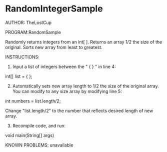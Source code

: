 # RandomIntegerSample
AUTHOR: TheLostCup

PROGRAM:RandomSample

Randomly returns integers from an int[ ]. Returns an array 1/2 the size of the original. 
Sorts new array from least to greatest. 

INSTRUCTIONS: 
1. Input a list of integers between the " { } " in line 4:

  int[] list = { };
  
2. Automatically sets new array length to 1/2 the size of the original array. You can modify 
to any size array by modifying line 5:

  int numbers = list.length/2;
  
Change "list.length/2" to the number that reflects desired length of new array. 

3. Recompile code, and run:

  void main(String[] args)
  
KNOWN PROBLEMS:
  unavailable
